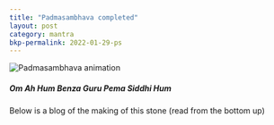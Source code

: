 ```yaml
---
title: "Padmasambhava completed"
layout: post
category: mantra
bkp-permalink: 2022-01-29-ps
---
```


![Padmasambhava animation](/assets/images/mani/padmasambhava/ps-anim.gif)  


##### Om Ah Hum Benza Guru Pema Siddhi Hum

Below is a blog of the making of this stone (read from the bottom up)
  
